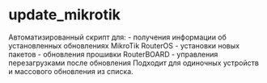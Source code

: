 # update_mikrotik
Автоматизированный скрипт для: - получения информации об установленных обновлениях MikroTik RouterOS - установки новых пакетов - обновления прошивки RouterBOARD - управления перезагрузками после обновления  Подходит для одиночных устройств и массового обновления из списка.

